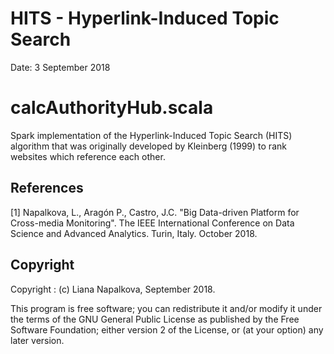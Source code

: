 HITS - Hyperlink-Induced Topic Search
========================
Date: 3 September 2018

# calcAuthorityHub.scala
Spark implementation of the Hyperlink-Induced Topic Search (HITS) algorithm that was originally developed by Kleinberg (1999) to rank websites which reference each other.

References
----------
[1] Napalkova, L., Aragón P., Castro, J.C. "Big Data-driven Platform for Cross-media Monitoring". The IEEE International Conference on Data Science and Advanced Analytics. Turin, Italy. October 2018.

Copyright
---------
Copyright   : (c) Liana Napalkova, September 2018.

This program is free software; you can redistribute it and/or modify
it under the terms of the GNU General Public License as published by
the Free Software Foundation; either version 2 of the License, or
(at your option) any later version.
